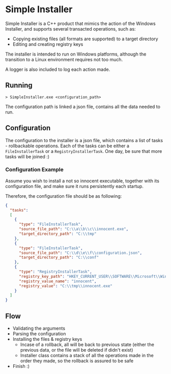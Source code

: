 # Simple Installer

Simple Installer is a C++ product that mimics the action of the Windows Installer,
and supports several transacted operations, such as:

- Copying existing files (all formats are supported) to a target directory
- Editing and creating registry keys 

The installer is intended to run on Windows platforms, although the transition to a Linux environment requires not too much.

A logger is also included to log each action made.


## Running

```console
> SimpleInstaller.exe <configuration_path>
```

The configuration path is linked a json file, contains all the data needed to run.


## Configuration

The configuration to the installer is a json file, which contains a list of tasks - rollbackable operations.
Each of the tasks can be either a `FileInstallerTask` or a `RegistryInstallerTask`.
One day, be sure that more tasks will be joined :)


### Configuration Example

Assume you wish to install a not so innocent executable, together with its configuration file, 
and make sure it runs persistently each startup.

Therefore, the configuration file should be as following:

```json
{
  "tasks": 
  [
    {
      "type": "FileInstallerTask",
      "source_file_path": "C:\\a\\b\\c\\innocent.exe",
      "target_directory_path": "C:\\tmp"
    },
	{
      "type": "FileInstallerTask",
      "source_file_path": "C:\\d\\e\\f\\configuration.json",
      "target_directory_path": "C:\\conf"
    },
	{
	  "type": "RegistryInstallerTask",
	  "registry_key_path": "HKEY_CURRENT_USER\\SOFTWARE\\Microsoft\\Windows\\CurrentVersion\\Run",
	  "registry_value_name": "innocent",
	  "registry_value": "C:\\tmp\\innocent.exe"
	}
  ]
}
```

## Flow

- Validating the arguments
- Parsing the configuration
- Installing the files & registry keys
	- Incase of a rollback, all will be back to previous state (either the previous data, or the file will be deleted if didn't exist)
	- Installer class contains a stack of all the operations made in the order they made, so the rollback is assured to be safe
- Finish :)
